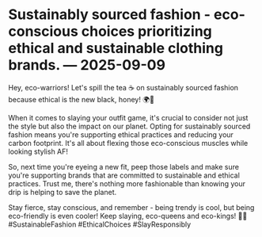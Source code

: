 # Sustainably sourced fashion - eco-conscious choices prioritizing ethical and sustainable clothing brands. — 2025-09-09

Hey, eco-warriors! Let's spill the tea ☕ on sustainably sourced fashion because ethical is the new black, honey! 🌍💚

When it comes to slaying your outfit game, it's crucial to consider not just the style but also the impact on our planet. Opting for sustainably sourced fashion means you're supporting ethical practices and reducing your carbon footprint. It's all about flexing those eco-conscious muscles while looking stylish AF!

So, next time you're eyeing a new fit, peep those labels and make sure you're supporting brands that are committed to sustainable and ethical practices. Trust me, there's nothing more fashionable than knowing your drip is helping to save the planet.

Stay fierce, stay conscious, and remember - being trendy is cool, but being eco-friendly is even cooler! Keep slaying, eco-queens and eco-kings! 🌿✨ #SustainableFashion #EthicalChoices #SlayResponsibly